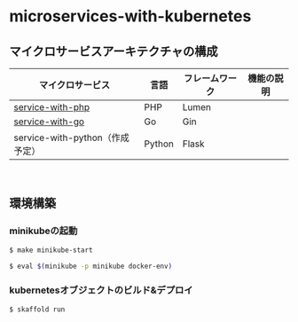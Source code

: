 # microservices-with-kubernetes

## マイクロサービスアーキテクチャの構成

| マイクロサービス            | 言語 | フレームワーク | 機能の説明                                                         |
| --------------------------- | ---- | -------------- | ------------------------------------------------------------ |
| [service-with-php](https://github.com/hiroki-it/microservices-with-kubernetes/tree/main/src/service-with-php) | PHP  | Lumen          |                                                              |
| [service-with-go](https://github.com/hiroki-it/microservices-with-kubernetes/tree/main/src/service-with-go) | Go   | Gin            |                                                              |
| service-with-python（作成予定） | Python | Flask | |

<br>

## 環境構築

### minikubeの起動

```bash
$ make minikube-start

$ eval $(minikube -p minikube docker-env)
```

### kubernetesオブジェクトのビルド&デプロイ

```bash
$ skaffold run
```
